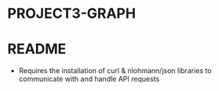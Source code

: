 # PROJECT3-GRAPH
# README
- Requires the installation of curl & nlohmann/json libraries to communicate with and handle API requests
